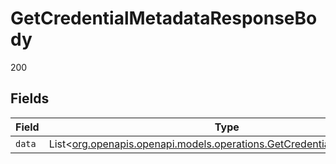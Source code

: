 # GetCredentialMetadataResponseBody

200


## Fields

| Field                                                                                                                          | Type                                                                                                                           | Required                                                                                                                       | Description                                                                                                                    |
| ------------------------------------------------------------------------------------------------------------------------------ | ------------------------------------------------------------------------------------------------------------------------------ | ------------------------------------------------------------------------------------------------------------------------------ | ------------------------------------------------------------------------------------------------------------------------------ |
| `data`                                                                                                                         | List<[org.openapis.openapi.models.operations.GetCredentialMetadataData](../../models/operations/GetCredentialMetadataData.md)> | :heavy_minus_sign:                                                                                                             | N/A                                                                                                                            |